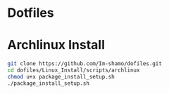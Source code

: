# Dotfiles

# Archlinux Install

```bash
git clone https://github.com/Im-shamo/dofiles.git
cd dofiles/Linux_Install/scripts/archlinux
chmod u+x package_install_setup.sh
./package_install_setup.sh
```

